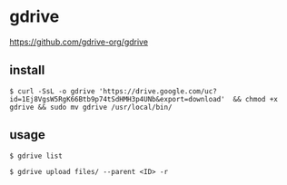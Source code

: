 # gdrive

https://github.com/gdrive-org/gdrive


install
--

```console
$ curl -SsL -o gdrive 'https://drive.google.com/uc?id=1Ej8VgsW5RgK66Btb9p74tSdHMH3p4UNb&export=download'  && chmod +x gdrive && sudo mv gdrive /usr/local/bin/
```

usage
--


```console
$ gdrive list
```

```console
$ gdrive upload files/ --parent <ID> -r
```
